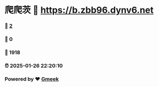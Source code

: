 # 爬爬茨 :link: https://b.zbb96.dynv6.net 
### :page_facing_up: [2](https://b.zbb96.dynv6.net/tag.html) 
### :speech_balloon: 0 
### :hibiscus: 1918 
### :alarm_clock: 2025-01-26 22:20:10 
### Powered by :heart: [Gmeek](https://github.com/Meekdai/Gmeek)
